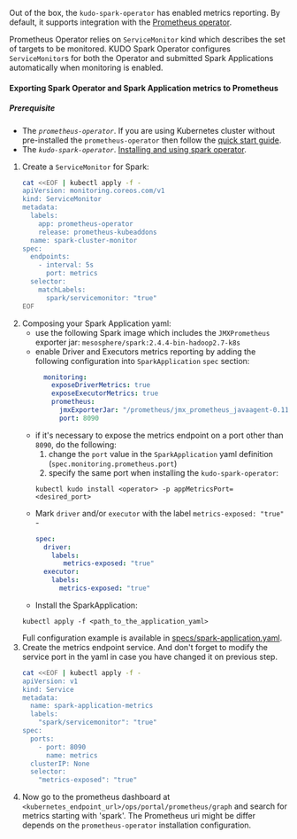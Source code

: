 Out of the box, the `kudo-spark-operator` has enabled metrics reporting. 
By default, it supports integration with the [Prometheus operator](https://github.com/coreos/prometheus-operator).

Prometheus Operator relies on `ServiceMonitor` kind which describes the set of targets to be monitored. 
KUDO Spark Operator configures `ServiceMonitor`s for both the Operator and submitted Spark Applications automatically 
when monitoring is enabled.

#### Exporting Spark Operator and Spark Application metrics to Prometheus

##### Prerequisite
* The *`prometheus-operator`*.
If you are using Kubernetes cluster without pre-installed the `prometheus-operator` then follow 
the [quick start guide](https://github.com/coreos/prometheus-operator#quickstart).
* The *`kudo-spark-operator`*. [Installing and using spark operator](https://github.com/mesosphere/kudo-spark-operator/blob/master/README.md#installing-and-using-spark-operator).

1) Create a `ServiceMonitor` for Spark: 
   ```bash
   cat <<EOF | kubectl apply -f -
   apiVersion: monitoring.coreos.com/v1
   kind: ServiceMonitor
   metadata:
     labels:
       app: prometheus-operator
       release: prometheus-kubeaddons
     name: spark-cluster-monitor
   spec:
     endpoints:
       - interval: 5s
         port: metrics
     selector:
       matchLabels:
         spark/servicemonitor: "true"
   EOF
   ```
1) Composing your Spark Application yaml:
   - use the following Spark image which includes the `JMXPrometheus` exporter jar: `mesosphere/spark:2.4.4-bin-hadoop2.7-k8s` 
   - enable Driver and Executors metrics reporting by adding the following configuration into `SparkApplication` `spec` section:
     ```yaml
       monitoring:
         exposeDriverMetrics: true
         exposeExecutorMetrics: true
         prometheus:
           jmxExporterJar: "/prometheus/jmx_prometheus_javaagent-0.11.0.jar"
           port: 8090
     ```  
   - if it's necessary to expose the metrics endpoint on a port other than `8090`, do the following:
     1) change the `port` value in the `SparkApplication` yaml definition (`spec.monitoring.prometheus.port`)
     1) specify the same port when installing the `kudo-spark-operator`:  
     ```
     kubectl kudo install <operator> -p appMetricsPort=<desired_port>
     ```
   - Mark `driver` and/or `executor` with the label `metrics-exposed: "true"` -
     ```yaml
     spec:
       driver:
         labels:
            metrics-exposed: "true"
       executor:
         labels:
           metrics-exposed: "true"
     ```
   - Install the SparkApplication:
   ```
   kubectl apply -f <path_to_the_application_yaml>   
   ```
   Full configuration example is available in [specs/spark-application.yaml](specs/spark-application.yaml).
1) Create the metrics endpoint service. And don't forget to modify the service port in the yaml in case you have changed it 
on previous step.
   ```bash
   cat <<EOF | kubectl apply -f - 
   apiVersion: v1
   kind: Service
   metadata:
     name: spark-application-metrics
     labels:
       "spark/servicemonitor": "true"
   spec:
     ports:
       - port: 8090
         name: metrics
     clusterIP: None
     selector:
       "metrics-exposed": "true"
   ```  
1) Now go to the prometheus dashboard at `<kubernetes_endpoint_url>/ops/portal/prometheus/graph` and search for metrics 
starting with 'spark'. The Prometheus uri might be differ depends on the `prometheus-operator` installation configuration. 
